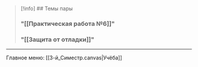 
> [!info] ## Темы пары
> ### "[[Практическая работа №6]]"
> ### "[[Защита от отладки]]"


-----

Главное меню:
[[3-й_Симестр.canvas|Учёба]]